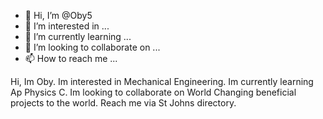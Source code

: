 - 👋 Hi, I’m @Oby5
- 👀 I’m interested in ...
- 🌱 I’m currently learning ...
- 💞️ I’m looking to collaborate on ...
- 📫 How to reach me ...

<!---
Oby5/Oby5 is a ✨ special ✨ repository because its `README.md` (this file) appears on your GitHub profile.
You can click the Preview link to take a look at your changes.
--->

Hi, Im Oby. Im interested in Mechanical Engineering. 
Im currently learning Ap Physics C. Im looking to collaborate on World Changing beneficial projects to the world.
Reach me via St Johns directory.
